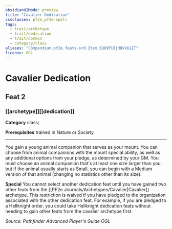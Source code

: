 ```yaml
---
obsidianUIMode: preview
title: "Cavalier Dedication"
cssclasses: pf2e,pf2e-spell
tags:
  - trait/archetype
  - trait/dedication
  - trait/common
  - category/class
aliases: "Compendium.pf2e.feats-srd.Item.5Q69PI8jdQVkb1ZT"
license: OGL
---
```

# Cavalier Dedication
## Feat 2
### [[archetype]][[dedication]]

**Category** class; 



**Prerequisites** trained in Nature or Society
* * *
You gain a young animal companion that serves as your mount. You can choose from animal companions with the mount special ability, as well as any additional options from your pledge, as determined by your GM. You must choose an animal companion that's at least one size larger than you, but if the animal usually starts as Small, you can begin with a Medium version of that animal (changing no statistics other than its size).

**Special** You cannot select another dedication feat until you have gained two other feats from the [[PF2e Journals/Archetypes/Cavalier|Cavalier]] archetype. This restriction is waived if you have pledged to the organization associated with the other dedication feat. For example, if you are pledged to a Hellknight order, you could take Hellknight dedication feats without needing to gain other feats from the cavalier archetype first.

*Source: Pathfinder Advanced Player's Guide*
*OGL*